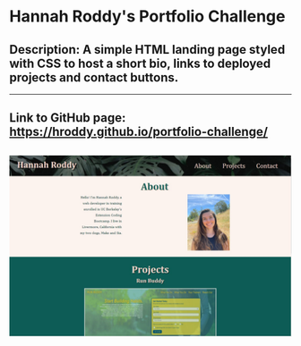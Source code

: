 # Hannah Roddy's Portfolio Challenge

## Description: A simple HTML landing page styled with CSS to host a short bio, links to deployed projects and contact buttons.

***

## Link to GitHub page: https://hroddy.github.io/portfolio-challenge/

## ![Screenshot](./assets/images/readme-screenshot.jpg?raw=true "Screenshot")